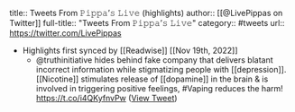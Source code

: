 title:: Tweets From 𝙿𝚒𝚙𝚙𝚊’𝚜 𝙻𝚒𝚟𝚎 (highlights)
author:: [[@LivePippas on Twitter]]
full-title:: "Tweets From 𝙿𝚒𝚙𝚙𝚊’𝚜 𝙻𝚒𝚟𝚎"
category:: #tweets
url:: https://twitter.com/LivePippas

- Highlights first synced by [[Readwise]] [[Nov 19th, 2022]]
	- @truthinitiative hides behind fake company that delivers blatant incorrect information while stigmatizing people with [[depression]]. 
	  [[Nicotine]] stimulates release of [[dopamine]] in the brain & is involved in triggering positive feelings,
	  #Vaping reduces the harm!
	  https://t.co/i4QKyfnvPw ([View Tweet](https://twitter.com/LivePippas/status/1441878942420398085))